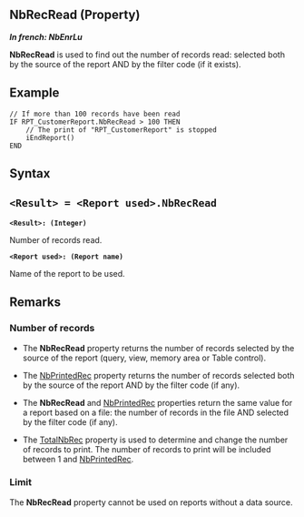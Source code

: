


## NbRecRead (Property)

***In french: NbEnrLu***
	



<a name="XUse"></a>
<a name="Use"></a>
<a name="description"></a>
**NbRecRead** is used to find out the number of records read: selected both by the source of the report AND by the filter code (if it exists).


<a name="Example1"></a>
<a name="sample_code"></a>

## Example


```wl
// If more than 100 records have been read
IF RPT_CustomerReport.NbRecRead > 100 THEN
	// The print of "RPT_CustomerReport" is stopped
	iEndReport()
END
```

<a name="XSYNTAX"></a>
<a name="SYNTAX1"></a>

## Syntax

`<Result> = <Report used>.NbRecRead`
---

**`<Result>: (Integer)`**

Number of records read.

**`<Report used>: (Report name)`**

Name of the report to be used.  



<a name="NOTE0"></a>
<a name="NOTE0_1"></a>

## Remarks


### Number of records
<a name="number_records_ELTPARAGRAPHE000047"></a>

- The **NbRecRead** property returns the number of records selected by the source of the report (query, view, memory area or Table control).

- The [NbPrintedRec](../Proprietes/2511058.md) property returns the number of records selected both by the source of the report AND by the filter code (if any).

- The **NbRecRead** and [NbPrintedRec](../Proprietes/2511058.md) properties return the same value for a report based on a file: the number of records in the file AND selected by the filter code (if any).

- The [TotalNbRec](../Proprietes/2511047.md) property is used to determine and change the number of records to print. The number of records to print will be included between 1 and [NbPrintedRec](../Proprietes/2511058.md).



<a name="NOTE0_2"></a>


### Limit
<a name="limit_ELTPARAGRAPHE000073"></a>

The **NbRecRead** property cannot be used on reports without a data source.


